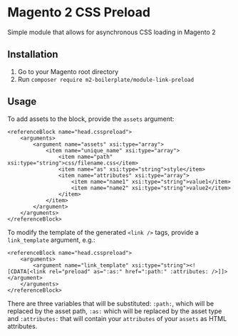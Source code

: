 # Magento 2 CSS Preload

Simple module that allows for asynchronous CSS loading in Magento 2

## Installation

1. Go to your Magento root directory
2. Run ```composer require m2-boilerplate/module-link-preload```


## Usage

To add assets to the block, provide the `assets` argument:

```
<referenceBlock name="head.csspreload">
    <arguments>
        <argument name="assets" xsi:type="array">
            <item name="unique_name" xsi:type="array">
                <item name="path" xsi:type="string">css/filename.css</item>
                <item name="as" xsi:type="string">style</item>
                <item name="attributes" xsi:type="array">
                    <item name="name1" xsi:type="string">value1</item>
                    <item name="name2" xsi:type="string">value2</item>
                </item>
            </item>
        </argument>
    </arguments>
</referenceBlock>
```

To modify the template of the generated `<link />` tags, provide a `link_template` argument, e.g.:

```
<referenceBlock name="head.csspreload">
    <arguments>
        <argument name="link_template" xsi:type="string"><![CDATA[<link rel="preload" as=":as:" href=":path:" :attributes: />]]></argument>
    </arguments>
</referenceBlock>
```

There are three variables that will be substituted: `:path:`, which will be replaced by the asset path, `:as:` which will be replaced by the asset type and `:attributes:` that will contain your `attributes` of your `assets` as HTML attributes.